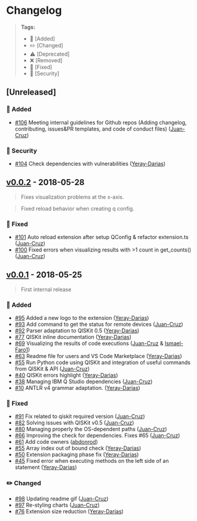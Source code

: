 # Changelog

> **Tags:**
> - :tada:            [Added]
> - :pencil2:         [Changed]
> - :warning:         [Deprecated]
> - :x:               [Removed]
> - :bug:             [Fixed]
> - :space_invader:   [Security]


## [Unreleased]

### :tada: Added
  * [#106](https://github.ibm.com/IBMQuantum/qiskit-studio/pull/106) Meeting internal guidelines for Github repos (Adding changelog, contributing, issues&PR templates, and code of conduct files) ([Juan-Cruz](https://github.ibm.com/Juan-Cruz))

### :space_invader: Security
  * [#104](https://github.ibm.com/IBMQuantum/qiskit-studio/pull/104) Check dependencies with vulnerabilities ([Yeray-Darias](https://github.ibm.com/Yeray-Darias))
  

## [v0.0.2] - 2018-05-28

> Fixes visualization problems at the x-axis.

> Fixed reload behavior when creating q config.

### :bug: Fixed
  * [#101](https://github.ibm.com/IBMQuantum/qiskit-studio/pull/101) Auto reload extension after setup QConfig & refactor extension.ts ([Juan-Cruz](https://github.ibm.com/Juan-Cruz))
  * [#100](https://github.ibm.com/IBMQuantum/qiskit-studio/pull/100) Fixed errors when visualizing results with >1 count in get_counts() ([Juan-Cruz](https://github.ibm.com/Juan-Cruz))

## [v0.0.1] - 2018-05-25

> First internal release

### :tada: Added
  * [#95](https://github.ibm.com/IBMQuantum/qiskit-studio/pull/96) Added a new logo to the extension ([Yeray-Darias](https://github.ibm.com/Yeray-Darias))
  * [#93](https://github.ibm.com/IBMQuantum/qiskit-studio/pull/93) Add command to get the status for remote devices ([Juan-Cruz](https://github.ibm.com/Juan-Cruz))
  * [#92](https://github.ibm.com/IBMQuantum/qiskit-studio/pull/92) Parser adaptation to QISKit 0.5 ([Yeray-Darias](https://github.ibm.com/Yeray-Darias))
  * [#77](https://github.ibm.com/IBMQuantum/qiskit-studio/pull/77) QISKit inline documentation ([Yeray-Darias](https://github.ibm.com/Yeray-Darias))
  * [#69](https://github.ibm.com/IBMQuantum/qiskit-studio/pull/69) Visualizing the results of code executions ([Juan-Cruz](https://github.ibm.com/Juan-Cruz) & [Ismael-Faro1](https://github.ibm.com/Ismael-Faro1))
  * [#63](https://github.ibm.com/IBMQuantum/qiskit-studio/pull/63) Readme file for users and VS Code Marketplace ([Yeray-Darias](https://github.ibm.com/Yeray-Darias))
  * [#55](https://github.ibm.com/IBMQuantum/qiskit-studio/pull/55) Run Python code using QISKit and integration of useful commands from QISKit & API ([Juan-Cruz](https://github.ibm.com/Juan-Cruz))
  * [#40](https://github.ibm.com/IBMQuantum/qiskit-studio/pull/40) QISKit errors highlight ([Yeray-Darias](https://github.ibm.com/Yeray-Darias))
  * [#38](https://github.ibm.com/IBMQuantum/qiskit-studio/pull/38) Managing IBM Q Studio dependencies ([Juan-Cruz](https://github.ibm.com/Juan-Cruz))
  * [#10](https://github.ibm.com/IBMQuantum/qiskit-studio/pull/10) ANTLR v4 grammar adaptation. ([Yeray-Darias](https://github.ibm.com/Yeray-Darias))

### :bug: Fixed
  * [#91](https://github.ibm.com/IBMQuantum/qiskit-studio/pull/91) Fix related to qiskit required version ([Juan-Cruz](https://github.ibm.com/Juan-Cruz))
  * [#82](https://github.ibm.com/IBMQuantum/qiskit-studio/pull/82) Solving issues with QISKit v0.5 ([Juan-Cruz](https://github.ibm.com/Juan-Cruz))
  * [#80](https://github.ibm.com/IBMQuantum/qiskit-studio/pull/80) Managing properly the OS-dependent paths ([Juan-Cruz](https://github.ibm.com/Juan-Cruz))
  * [#66](https://github.ibm.com/IBMQuantum/qiskit-studio/pull/66) Improving the check for dependencies. Fixes #65 ([Juan-Cruz](https://github.ibm.com/Juan-Cruz))
  * [#61](https://github.ibm.com/IBMQuantum/qiskit-studio/pull/61) Add code owners ([abdonrod](https://github.ibm.com/abdonrod))
  * [#55](https://github.ibm.com/IBMQuantum/qiskit-studio/pull/53) Array index out of bound check ([Yeray-Darias](https://github.ibm.com/Yeray-Darias))
  * [#50](https://github.ibm.com/IBMQuantum/qiskit-studio/pull/50) Extension packaging phase fix ([Yeray-Darias](https://github.ibm.com/Yeray-Darias))
  * [#45](https://github.ibm.com/IBMQuantum/qiskit-studio/pull/45) Fixed error when executing methods on the left side of an statement ([Yeray-Darias](https://github.ibm.com/Yeray-Darias))

### :pencil2: Changed
  * [#98](https://github.ibm.com/IBMQuantum/qiskit-studio/pull/98) Updating readme gif ([Juan-Cruz](https://github.ibm.com/Juan-Cruz))
  * [#97](https://github.ibm.com/IBMQuantum/qiskit-studio/pull/97) Re-styling charts ([Juan-Cruz](https://github.ibm.com/Juan-Cruz))
  * [#76](https://github.ibm.com/IBMQuantum/qiskit-studio/pull/76) Extension size reduction ([Yeray-Darias](https://github.ibm.com/Yeray-Darias))



[v0.0.2]: (https://github.ibm.com/IBMQuantum/qiskit-studio/releases/tag/v0.0.2)
[v0.0.1]: (https://github.ibm.com/IBMQuantum/qiskit-studio/releases/tag/v0.0.1)